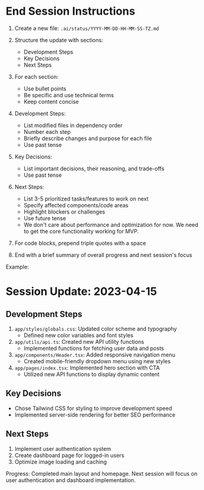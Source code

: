 # End Session Instructions

1. Create a new file: `.ai/status/YYYY-MM-DD-HH-MM-SS-TZ.md`

2. Structure the update with sections:

   - Development Steps
   - Key Decisions
   - Next Steps

3. For each section:

   - Use bullet points
   - Be specific and use technical terms
   - Keep content concise

4. Development Steps:

   - List modified files in dependency order
   - Number each step
   - Briefly describe changes and purpose for each file
   - Use past tense

5. Key Decisions:

   - List important decisions, their reasoning, and trade-offs
   - Use past tense

6. Next Steps:

   - List 3-5 prioritized tasks/features to work on next
   - Specify affected components/code areas
   - Highlight blockers or challenges
   - Use future tense
   - We don't care about performance and optimization for now. We need to get the core functionality working for MVP.

7. For code blocks, prepend triple quotes with a space

8. End with a brief summary of overall progress and next session's focus

Example:

# Session Update: 2023-04-15

## Development Steps

1. `app/styles/globals.css`: Updated color scheme and typography
   - Defined new color variables and font styles
2. `app/utils/api.ts`: Created new API utility functions
   - Implemented functions for fetching user data and posts
3. `app/components/Header.tsx`: Added responsive navigation menu
   - Created mobile-friendly dropdown menu using new styles
4. `app/pages/index.tsx`: Implemented hero section with CTA
   - Utilized new API functions to display dynamic content

## Key Decisions

- Chose Tailwind CSS for styling to improve development speed
- Implemented server-side rendering for better SEO performance

## Next Steps

1. Implement user authentication system
2. Create dashboard page for logged-in users
3. Optimize image loading and caching

Progress: Completed main layout and homepage. Next session will focus on user authentication and dashboard implementation.
